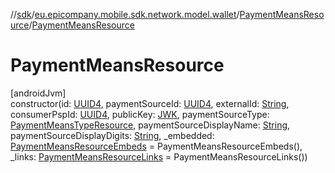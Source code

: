 //[sdk](../../../index.md)/[eu.epicompany.mobile.sdk.network.model.wallet](../index.md)/[PaymentMeansResource](index.md)/[PaymentMeansResource](-payment-means-resource.md)

# PaymentMeansResource

[androidJvm]\
constructor(id: [UUID4](../../eu.epicompany.mobile.android.datatypes/index.md#229649042%2FClasslikes%2F462465411), paymentSourceId: [UUID4](../../eu.epicompany.mobile.android.datatypes/index.md#229649042%2FClasslikes%2F462465411), externalId: [String](https://kotlinlang.org/api/latest/jvm/stdlib/kotlin/-string/index.html), consumerPspId: [UUID4](../../eu.epicompany.mobile.android.datatypes/index.md#229649042%2FClasslikes%2F462465411), publicKey: [JWK](../../eu.epicompany.mobile.sdk.domain.model.authentication/-j-w-k/index.md), paymentSourceType: [PaymentMeansTypeResource](../-payment-means-type-resource/index.md), paymentSourceDisplayName: [String](https://kotlinlang.org/api/latest/jvm/stdlib/kotlin/-string/index.html), paymentSourceDisplayDigits: [String](https://kotlinlang.org/api/latest/jvm/stdlib/kotlin/-string/index.html), _embedded: [PaymentMeansResourceEmbeds](../-payment-means-resource-embeds/index.md) = PaymentMeansResourceEmbeds(), _links: [PaymentMeansResourceLinks](../-payment-means-resource-links/index.md) = PaymentMeansResourceLinks())
